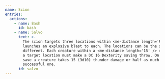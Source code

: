 ```yaml
---
name: Scion
entries:
  actions:
    - name: Bash
      id: bash
    - name: Salvo
      text: >-
        The scion targets three locations within <me-distance length='90' /> and
        launches an explosive blast to each. The locations can be the same or
        different. Each creature within a <me-distance length='15' /> radius of
        a target location must make a DC 16 Dexterity saving throw. On a failed
        save a creature takes 15 (3d10) thunder damage or half as much on a
        successful one.
      id: salvo
---
```

